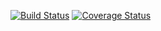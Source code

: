 [![Build Status](https://travis-ci.org/vahtras/daltools.svg?branch=master)](https://travis-ci.org/vahtras/daltools)
[![Coverage Status](https://coveralls.io/repos/github/vahtras/daltools/badge.svg?branch=master)](https://coveralls.io/github/vahtras/daltools?branch=master)

